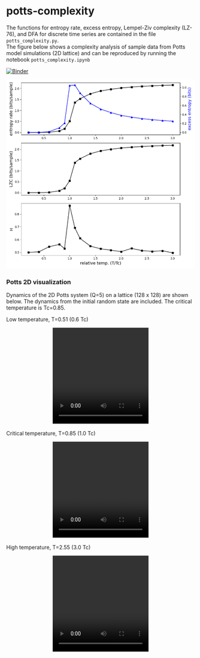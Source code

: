 # potts-complexity

The functions for entropy rate, excess entropy, Lempel-Ziv complexity (LZ-76), and DFA for discrete time series are contained in the file `potts_complexity.py`.  
The figure below shows a complexity analysis of sample data from Potts model simulations (2D lattice) and can be reproduced by running the notebook `potts_complexity.ipynb`  

[![Binder](https://mybinder.org/badge_logo.svg)](https://mybinder.org/v2/gh/Frederic-vW/potts-complexity/main?labpath=potts_complexity.ipynb)

<!--
![Fig_potts](Fig_potts_complexity.png)
-->
<img src="Fig_potts_complexity.png" width="600"/>

### Potts 2D visualization
Dynamics of the 2D Potts system (Q=5) on a lattice (128 x 128)  are shown below. The dynamics from the initial random state are included. The critical temperature is Tc=0.85.

Low temperature, T=0.51 (0.6 Tc)
<p align="center">
<video src="videos/Potts2D_Q5_T0.51_L128_N1000.webm" width="256" height="256" controls preload></video>
</p>

Critical temperature, T=0.85 (1.0 Tc)
<p align="center">
<video src="videos/Potts2D_Q5_T0.85_L128_N1000.webm" width="256" height="256" controls preload></video>
</p>

High temperature, T=2.55 (3.0 Tc)
<p align="center">
<video src="videos/Potts2D_Q5_T2.55_L128_N1000.webm" width="256" height="256" controls preload></video>
</p>
